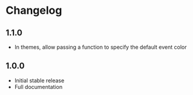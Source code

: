 # Changelog

## 1.1.0

- In themes, allow passing a function to specify the default event color

## 1.0.0

- Initial stable release
- Full documentation
